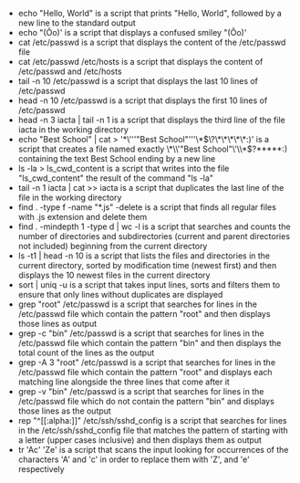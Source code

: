 * echo "Hello, World" is a script that prints "Hello, World", followed by a new line to the standard output
* echo \"\(Ôo\)\' is a script that displays a confused smiley "(Ôo)'
* cat /etc/passwd is a script that displays the content of the /etc/passwd file
* cat /etc/passwd /etc/hosts is a script that displays the content of /etc/passwd and /etc/hosts
* tail -n 10 /etc/passwd is a script that displays the last 10 lines of /etc/passwd
* head -n 10 /etc/passwd is a script that displays the first 10 lines of /etc/passwd
* head -n 3 iacta | tail -n 1 is a script that displays the third line of the file iacta in the working directory
* echo "Best School" | cat > '\*\\'\''"Best School"\'\''\\*$\?\*\*\*\*\*:)' is a script that creates a file named exactly \*\\'"Best School"\'\\*$\?\*\*\*\*\*:) containing the text Best School ending by a new line
* ls -la > ls_cwd_content is a script that  writes into the file "ls_cwd_content" the result of the command "ls -la"
* tail -n 1 iacta | cat >> iacta is a script that duplicates the last line of the file in the working directory
* find . -type f -name "*.js"  -delete is a script that finds all regular files with .js extension and delete them
* find . -mindepth 1 -type d | wc -l is a script that searches and counts the number of directories and subdirectories (current and parent directories not included) beginning from the current directory
* ls -t1 | head -n 10 is a script that lists the files and directories in the current directory, sorted by modification time (newest first) and then displays the 10 newest files in the current directory
* sort | uniq -u is a script that takes input lines, sorts and filters them to ensure that only lines without duplicates are displayed
* grep "root" /etc/passwd is a script that searches for lines in the /etc/passwd file which contain the pattern "root" and then displays those lines as output
* grep -c "bin" /etc/passwd is a script that searches for lines in the /etc/passwd file which contain the pattern "bin" and then displays the total count of the lines as the output
* grep -A 3 "root" /etc/passwd is a script that searches for lines in the /etc/passwd file which contain the pattern "root" and displays each matching line alongside the three lines that come after it
* grep -v "bin" /etc/passwd is a script that searches for lines in the /etc/passwd file which do not contain the pattern "bin" and displays those lines as the output
* rep "^[[:alpha:]]" /etc/ssh/sshd_config is a script that searches for lines in the /etc/ssh/sshd_config file that matches the pattern of starting with a letter (upper cases inclusive) and then displays them as output
* tr 'Ac' 'Ze' is a script that scans the input looking for occurrences of the characters 'A' and 'c' in order to replace them with 'Z', and 'e' respectively
